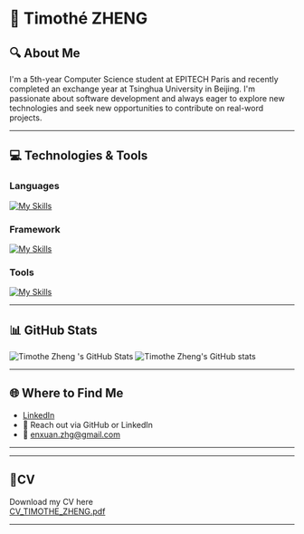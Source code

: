 # 👋 Timothé ZHENG 

## 🔍 About Me

I'm a 5th-year Computer Science student at EPITECH Paris and recently completed an exchange year at Tsinghua University in Beijing. I'm passionate about software development and always eager to explore new technologies and seek new opportunities to contribute on real-word projects.

---

## 💻 Technologies & Tools

### Languages

[![My Skills](https://skillicons.dev/icons?i=c,cpp,python,rust,haskell,dart,js,ts,html,css)](https://skillicons.dev)

### Framework
[![My Skills](https://skillicons.dev/icons?i=react,nest,next)](https://skillicons.dev)

### Tools
[![My Skills](https://skillicons.dev/icons?i=docker,aws,github,figma)](https://skillicons.dev)

---

## 📊 GitHub Stats

![Timothe Zheng  's GitHub Stats](https://github-readme-stats.vercel.app/api/top-langs/?username=tzhengtek&layout=compact&theme=tokyonight)
![Timothe Zheng's GitHub stats](https://github-readme-stats.vercel.app/api?username=tzhengtek&show_icons=true&theme=tokyonight)

---

## 🌐 Where to Find Me
  
- [LinkedIn](https://linkedin.com/in/timothe-zheng)
- 📨 Reach out via GitHub or LinkedIn
- 📧 enxuan.zhg@gmail.com


---

---
## 📄CV

Download my CV here <br/>
[CV_TIMOTHE_ZHENG.pdf](https://github.com/user-attachments/files/22214537/CV_TIMOTHE_ZHENG.pdf)

---
